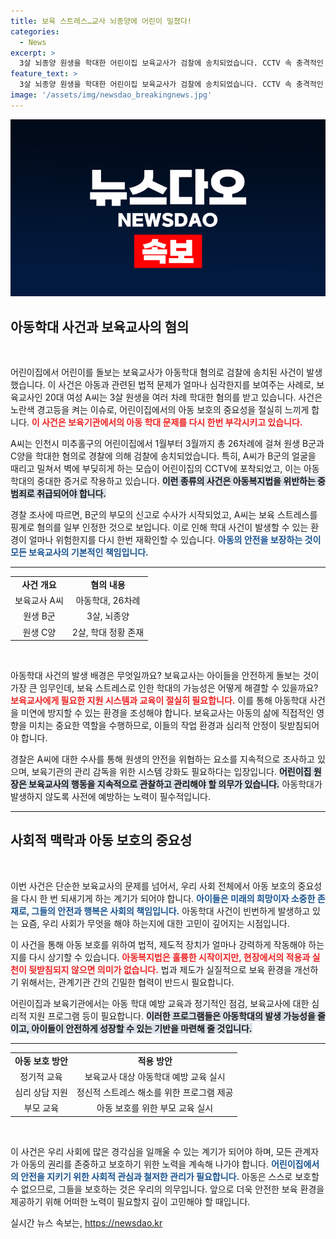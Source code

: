 ```yaml
---
title: 보육 스트레스…교사 뇌종양에 어린이 밀쳤다!
categories:
  - News
excerpt: >
  3살 뇌종양 원생을 학대한 어린이집 보육교사가 검찰에 송치되었습니다. CCTV 속 충격적인 장면과 함께, 보육 스트레스를 이유로 혐의를 인정한 그녀의 이야기가 세간의 이목을 끌고 있습니다. 클릭해 더 알아보세요!
feature_text: >
  3살 뇌종양 원생을 학대한 어린이집 보육교사가 검찰에 송치되었습니다. CCTV 속 충격적인 장면과 함께, 보육 스트레스를 이유로 혐의를 인정한 그녀의 이야기가 세간의 이목을 끌고 있습니다. 클릭해 더 알아보세요!
image: '/assets/img/newsdao_breakingnews.jpg'
---
```


<p><img src="/assets/img/newsdao_breakingnews.jpg" alt="bookingtag 속보" /></p>

<h2 data-ke-size="size26">아동학대 사건과 보육교사의 혐의</h2>

<p data-ke-size="size16">&nbsp;</p>

<p>어린이집에서 어린이를 돌보는 보육교사가 아동학대 혐의로 검찰에 송치된 사건이 발생했습니다. 이 사건은 아동과 관련된 법적 문제가 얼마나 심각한지를 보여주는 사례로, 보육교사인 20대 여성 A씨는 3살 원생을 여러 차례 학대한 혐의를 받고 있습니다. 사건은 노란색 경고등을 켜는 이슈로, 어린이집에서의 아동 보호의 중요성을 절실히 느끼게 합니다. <b><span style="color: #ee2323;">이 사건은 보육기관에서의 아동 학대 문제를 다시 한번 부각시키고 있습니다.</span></b></p>

<p>A씨는 인천시 미추홀구의 어린이집에서 1월부터 3월까지 총 26차례에 걸쳐 원생 B군과 C양을 학대한 혐의로 경찰에 의해 검찰에 송치되었습니다. 특히, A씨가 B군의 얼굴을 때리고 밀쳐서 벽에 부딪히게 하는 모습이 어린이집의 CCTV에 포착되었고, 이는 아동학대의 중대한 증거로 작용하고 있습니다. <b><span style="background-color: #21538527;">이런 종류의 사건은 아동복지법을 위반하는 중범죄로 취급되어야 합니다.</span></b></p>

<p>경찰 조사에 따르면, B군의 부모의 신고로 수사가 시작되었고, A씨는 보육 스트레스를 핑계로 혐의를 일부 인정한 것으로 보입니다. 이로 인해 학대 사건이 발생할 수 있는 환경이 얼마나 위험한지를 다시 한번 재확인할 수 있습니다. <b><span style="color: #1a5490;">아동의 안전을 보장하는 것이 모든 보육교사의 기본적인 책임입니다.</span></b></p>

<hr>

<table>
<tr>
<td style="text-align: center; height: 17px;"><b>사건 개요</b></td>
<td style="text-align: center; height: 17px;"><b>혐의 내용</b></td>
</tr>
<tr>
<td style="text-align: center; height: 17px;">보육교사 A씨</td>
<td style="text-align: center; height: 17px;">아동학대, 26차례</td>
</tr>
<tr>
<td style="text-align: center; height: 17px;">원생 B군</td>
<td style="text-align: center; height: 17px;">3살, 뇌종양</td>
</tr>
<tr>
<td style="text-align: center; height: 17px;">원생 C양</td>
<td style="text-align: center; height: 17px;">2살, 학대 정황 존재</td>
</tr>
</table>

<p data-ke-size="size16">&nbsp;</p>

<p>아동학대 사건의 발생 배경은 무엇일까요? 보육교사는 아이들을 안전하게 돌보는 것이 가장 큰 임무인데, 보육 스트레스로 인한 학대의 가능성은 어떻게 해결할 수 있을까요? <b><span style="color: #ee2323;">보육교사에게 필요한 지원 시스템과 교육이 절실히 필요합니다.</span></b> 이를 통해 아동학대 사건을 미연에 방지할 수 있는 환경을 조성해야 합니다. 보육교사는 아동의 삶에 직접적인 영향을 미치는 중요한 역할을 수행하므로, 이들의 작업 환경과 심리적 안정이 뒷받침되어야 합니다.</p>

<p>경찰은 A씨에 대한 수사를 통해 원생의 안전을 위협하는 요소를 지속적으로 조사하고 있으며, 보육기관의 관리 감독을 위한 시스템 강화도 필요하다는 입장입니다. <b><span style="background-color: #21538527;">어린이집 원장은 보육교사의 행동을 지속적으로 관찰하고 관리해야 할 의무가 있습니다.</span></b> 아동학대가 발생하지 않도록 사전에 예방하는 노력이 필수적입니다.</p>

<hr>

<h2 data-ke-size="size26">사회적 맥락과 아동 보호의 중요성</h2>

<p data-ke-size="size16">&nbsp;</p>

<p>이번 사건은 단순한 보육교사의 문제를 넘어서, 우리 사회 전체에서 아동 보호의 중요성을 다시 한 번 되새기게 하는 계기가 되어야 합니다. <b><span style="color: #1a5490;">아이들은 미래의 희망이자 소중한 존재로, 그들의 안전과 행복은 사회의 책임입니다.</span></b> 아동학대 사건이 빈번하게 발생하고 있는 요즘, 우리 사회가 무엇을 해야 하는지에 대한 고민이 깊어지는 시점입니다.</p>

<p>이 사건을 통해 아동 보호를 위하여 법적, 제도적 장치가 얼마나 강력하게 작동해야 하는지를 다시 상기할 수 있습니다. <b><span style="color: #ee2323;">아동복지법은 훌륭한 시작이지만, 현장에서의 적용과 실천이 뒷받침되지 않으면 의미가 없습니다.</span></b> 법과 제도가 실질적으로 보육 환경을 개선하기 위해서는, 관계기관 간의 긴밀한 협력이 반드시 필요합니다.</p>

<p>어린이집과 보육기관에서는 아동 학대 예방 교육과 정기적인 점검, 보육교사에 대한 심리적 지원 프로그램 등이 필요합니다. <b><span style="background-color: #21538527;">이러한 프로그램들은 아동학대의 발생 가능성을 줄이고, 아이들이 안전하게 성장할 수 있는 기반을 마련해 줄 것입니다.</span></b></p>

<hr>

<table>
<tr>
<td style="text-align: center; height: 17px;"><b>아동 보호 방안</b></td>
<td style="text-align: center; height: 17px;"><b>적용 방안</b></td>
</tr>
<tr>
<td style="text-align: center; height: 17px;">정기적 교육</td>
<td style="text-align: center; height: 17px;">보육교사 대상 아동학대 예방 교육 실시</td>
</tr>
<tr>
<td style="text-align: center; height: 17px;">심리 상담 지원</td>
<td style="text-align: center; height: 17px;">정신적 스트레스 해소를 위한 프로그램 제공</td>
</tr>
<tr>
<td style="text-align: center; height: 17px;">부모 교육</td>
<td style="text-align: center; height: 17px;">아동 보호를 위한 부모 교육 실시</td>
</tr>
</table>

<p data-ke-size="size16">&nbsp;</p>

<p>이 사건은 우리 사회에 많은 경각심을 일깨울 수 있는 계기가 되어야 하며, 모든 관계자가 아동의 권리를 존중하고 보호하기 위한 노력을 계속해 나가야 합니다. <b><span style="color: #1a5490;">어린이집에서의 안전을 지키기 위한 사회적 관심과 철저한 관리가 필요합니다.</span></b> 아동은 스스로 보호할 수 없으므로, 그들을 보호하는 것은 우리의 의무입니다. 앞으로 더욱 안전한 보육 환경을 제공하기 위해 어떠한 노력이 필요할지 깊이 고민해야 할 때입니다.</p>
실시간 뉴스 속보는, <a href="https://newsdao.kr" rel="dofollow">https://newsdao.kr</a>


